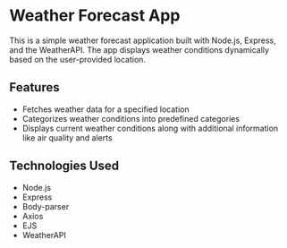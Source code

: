 
# Weather Forecast App

This is a simple weather forecast application built with Node.js, Express, and the WeatherAPI. The app displays weather conditions dynamically based on the user-provided location.

## Features

- Fetches weather data for a specified location
- Categorizes weather conditions into predefined categories
- Displays current weather conditions along with additional information like air quality and alerts

## Technologies Used

- Node.js
- Express
- Body-parser
- Axios
- EJS
- WeatherAPI


